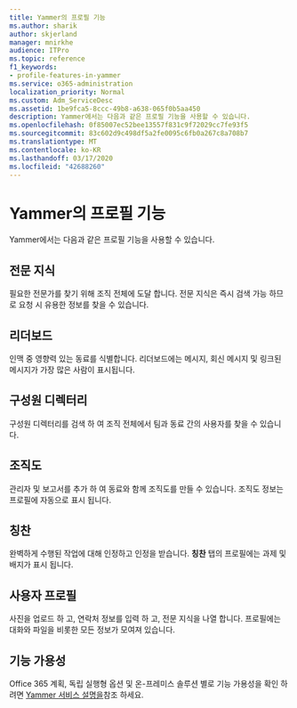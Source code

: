 ```yaml
---
title: Yammer의 프로필 기능
ms.author: sharik
author: skjerland
manager: mnirkhe
audience: ITPro
ms.topic: reference
f1_keywords:
- profile-features-in-yammer
ms.service: o365-administration
localization_priority: Normal
ms.custom: Adm_ServiceDesc
ms.assetid: 1be9fca5-8ccc-49b8-a638-065f0b5aa450
description: Yammer에서는 다음과 같은 프로필 기능을 사용할 수 있습니다.
ms.openlocfilehash: 0f85007ec52bee13557f831c9f72029cc7fe93f5
ms.sourcegitcommit: 83c602d9c498df5a2fe0095c6fb0a267c8a708b7
ms.translationtype: MT
ms.contentlocale: ko-KR
ms.lasthandoff: 03/17/2020
ms.locfileid: "42688260"
---
```

# <a name="profile-features-in-yammer"></a>Yammer의 프로필 기능

Yammer에서는 다음과 같은 프로필 기능을 사용할 수 있습니다.
 
## <a name="expertise"></a>전문 지식

필요한 전문가를 찾기 위해 조직 전체에 도달 합니다. 전문 지식은 즉시 검색 가능 하므로 요청 시 유용한 정보를 찾을 수 있습니다.

## <a name="leaderboards"></a>리더보드

인맥 중 영향력 있는 동료를 식별합니다. 리더보드에는 메시지, 회신 메시지 및 링크된 메시지가 가장 많은 사람이 표시됩니다.

## <a name="member-directory"></a>구성원 디렉터리

구성원 디렉터리를 검색 하 여 조직 전체에서 팀과 동료 간의 사용자를 찾을 수 있습니다.
  
## <a name="org-chart"></a>조직도

관리자 및 보고서를 추가 하 여 동료와 함께 조직도를 만들 수 있습니다. 조직도 정보는 프로필에 자동으로 표시 됩니다.
  
## <a name="praise"></a>칭찬

완벽하게 수행된 작업에 대해 인정하고 인정을 받습니다. **칭찬** 탭의 프로필에는 과제 및 배지가 표시 됩니다.
 
## <a name="user-profiles"></a>사용자 프로필

사진을 업로드 하 고, 연락처 정보를 입력 하 고, 전문 지식을 나열 합니다. 프로필에는 대화와 파일을 비롯한 모든 정보가 모여져 있습니다.
  
## <a name="feature-availability"></a>기능 가용성

Office 365 계획, 독립 실행형 옵션 및 온-프레미스 솔루션 별로 기능 가용성을 확인 하려면 [Yammer 서비스 설명을](yammer-service-description.md)참조 하세요.
  

